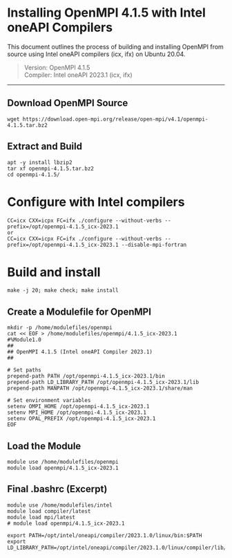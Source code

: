 # Installing OpenMPI 4.1.5 with Intel oneAPI Compilers

This document outlines the process of building and installing OpenMPI from source using Intel oneAPI compilers (icx, ifx) on Ubuntu 20.04.

> Version: OpenMPI 4.1.5  
> Compiler: Intel oneAPI 2023.1 (icx, ifx)

---

## Download OpenMPI Source
```
wget https://download.open-mpi.org/release/open-mpi/v4.1/openmpi-4.1.5.tar.bz2
```

## Extract and Build
```
apt -y install lbzip2
tar xf openmpi-4.1.5.tar.bz2
cd openmpi-4.1.5/
```

# Configure with Intel compilers
```
CC=icx CXX=icpx FC=ifx ./configure --without-verbs --prefix=/opt/openmpi-4.1.5_icx-2023.1
or
CC=icx CXX=icpx FC=ifx ./configure --without-verbs --prefix=/opt/openmpi-4.1.5_icx-2023.1 --disable-mpi-fortran
```

# Build and install
```
make -j 20; make check; make install
```

## Create a Modulefile for OpenMPI
```
mkdir -p /home/modulefiles/openmpi
cat << EOF > /home/modulefiles/openmpi/4.1.5_icx-2023.1
#%Module1.0
##
## OpenMPI 4.1.5 (Intel oneAPI Compiler 2023.1)
##

# Set paths
prepend-path PATH /opt/openmpi-4.1.5_icx-2023.1/bin
prepend-path LD_LIBRARY_PATH /opt/openmpi-4.1.5_icx-2023.1/lib
prepend-path MANPATH /opt/openmpi-4.1.5_icx-2023.1/share/man

# Set environment variables
setenv OMPI_HOME /opt/openmpi-4.1.5_icx-2023.1
setenv MPI_HOME /opt/openmpi-4.1.5_icx-2023.1
setenv OPAL_PREFIX /opt/openmpi-4.1.5_icx-2023.1
EOF
```

## Load the Module
```
module use /home/modulefiles/openmpi
module load openmpi/4.1.5_icx-2023.1
```

## Final .bashrc (Excerpt)
```
module use /home/modulefiles/intel
module load compiler/latest
module load mpi/latest
# module load openmpi/4.1.5_icx-2023.1

export PATH=/opt/intel/oneapi/compiler/2023.1.0/linux/bin:$PATH
export LD_LIBRARY_PATH=/opt/intel/oneapi/compiler/2023.1.0/linux/compiler/lib/intel64_lin:$LD_LIBRARY_PATH
```
